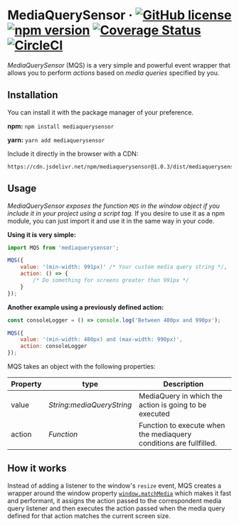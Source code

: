 # MediaQuerySensor &middot; [![GitHub license](https://img.shields.io/badge/license-MIT-blue.svg)](https://github.com/enmanuelduran/mediaquerysensor/blob/master/LICENSE) [![npm version](https://img.shields.io/npm/v/mediaquerysensor.svg?style=flat)](https://www.npmjs.com/package/mediaquerysensor) [![Coverage Status](https://coveralls.io/repos/github/enmanuelduran/mediaquerysensor/badge.svg?branch=master)](https://coveralls.io/github/enmanuelduran/mediaquerysensor?branch=master) [![CircleCI](https://circleci.com/gh/enmanuelduran/mediaquerysensor.svg?style=svg)](https://circleci.com/gh/enmanuelduran/mediaquerysensor)


_MediaQuerySensor_ (MQS) is a very simple and powerful event wrapper that allows you to perform _actions_ based on _media queries_ specified by you.

## Installation

You can install it with the package manager of your preference.

**npm:**
`npm install mediaquerysensor`

**yarn:**
`yarn add mediaquerysensor`

Include it directly in the browser with a CDN:

```
https://cdn.jsdelivr.net/npm/mediaquerysensor@1.0.3/dist/mediaquerysensor.min.js
```

## Usage

_MediaQuerySensor exposes the function `MQS` in the window object if you include it in your project using a script tag._ If you desire to use it as a npm module, you can just import it and use it in the same way in your code.

**Using it is very simple:**

```javascript
import MQS from 'mediaquerysensor';

MQS({
    value: '(min-width: 991px)' /* Your custom media query string */,
    action: () => {
        /* Do something for screens greater than 991px */
    }
});
```

**Another example using a previously defined action:**

```javascript
const consoleLogger = () => console.log('Between 480px and 990px');

MQS({
    value: '(min-width: 480px) and (max-width: 990px)',
    action: consoleLogger
});
```

MQS takes an object with the following properties:

| Property | type                      | Description                                                        |
| -------- | ------------------------- | ------------------------------------------------------------------ |
| value    | _String:mediaQueryString_ | MediaQuery in which the action is going to be executed             |
| action   | _Function_                | Function to execute when the mediaquery conditions are fullfilled. |

## How it works

Instead of adding a listener to the window's `resize` event, MQS creates a wrapper around the window property [`window.matchMedia`](https://developer.mozilla.org/en-US/docs/Web/API/Window/matchMedia) which makes it fast and performant, it assigns the action passed to the correspondent media query listener and then executes the action passed when the media query defined for that action matches the current screen size.
